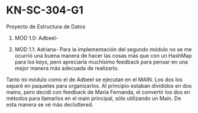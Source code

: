 # KN-SC-304-G1
Proyecto de Estructura de Datos 

1. MOD 1.0: Adbeel-

2. MOD 1.1: Adriana-
Para la implementación del segundo módulo no se me ocurrió una buena manera de hacer las cosas más que con un HashMap para los keys, pero apreciaría muchísimo feedback
para pensar en una mejor manera más adecuada de realizarlo.

Tanto mi módulo como el de Adbeel se ejecutan en el MAIN. Los dos los separé en paquetes para organizarlos. Al principio estaban divididos en dos mains, pero decidí 
con feedback de Maria Fernanda, el convertir los dos en métodos para llamarlos en el main principal, sólo utilizando un Main. De esta manera se vé más decluttered.


